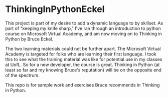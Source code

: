 # ThinkingInPythonEckel
This project is part of my desire to add a dynamic language to by skillset. As part of "keeping my knife sharp," I've ran through an introduction to python course on Microsoft Virtual Academy, and am now moving on to Thinking in Python by Bruce Eckel. 

The two learning materials could not be further apart. The Microsoft Virtual Academy is targeted for folks who are learning their first language. I took this to see what the training material was like for potential use in my classes at UofL. So for a new developer, the course is great. Thinking in Python (at least so far and my knowing Bruce's reputation) will be on the opposite end of the spectrum. 

This repo is for sample work and exercises Bruce recommends in Thinking in Python.